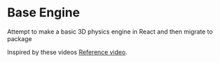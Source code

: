 # Base Engine

Attempt to make a basic 3D physics engine in React and then migrate to package

Inspired by these videos [Reference video](https://www.youtube.com/watch?v=8OK8_tHeCIA&list=PLrOv9FMX8xJE8NgepZR1etrsU63fDDGxO).
